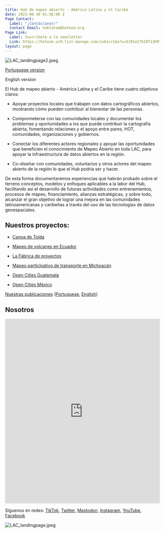 ```yaml
---
title: Hub de mapeo abierto - América Latina y el Caribe
date: 2023-06-30 01:56:00 Z
Page Contact:
  Label: "¡Contáctanos!"
  Contact Email: hublatam@hotosm.org
Page Link:
  Label: Suscríbete a la newsletter
  Link: https://hotosm.us9.list-manage.com/subscribe?u=5191e27b207136970f2a9ec1b&id=b7275458c5
layout: page
---
```


![LAC_landingpage2.jpeg](/uploads/LAC_landingpage2.jpeg)

[Portuguese version](https://www.hotosm.org/hub-de-mapeamento-aberto-america-latina-e-caribe)

English version

El Hub de mapeo abierto - América Latina y el Caribe tiene cuatro objetivos claros:

* Apoyar proyectos locales que trabajen con datos cartográficos abiertos, mostrando cómo pueden contribuir al bienestar de las personas.

* Comprometerse con las comunidades locales y documentar los problemas y oportunidades a los que puede contribuir la cartografía abierta, fomentando relaciones y el apoyo entre pares, HOT, comunidades, organizaciones y gobiernos.

* Conectar los diferentes actores regionales y apoyar las oportunidades que beneficien el conocimiento de Mapeo Abierto en toda LAC, para apoyar la infraestructura de datos abiertos en la región.

* Co-diseñar con comunidades, voluntarios y otros actores del mapeo abierto de la región lo que el Hub podría ser y hacer.

De esta forma documentaremos experiencias que habrán probado sobre el terreno conceptos, modelos y enfoques aplicables a la labor del Hub, facilitando así el desarrollo de futuras actividades como entrenamientos, procesos de mapeo, financiamiento, alianzas estratégicas, y sobre todo, alcanzar el gran objetivo de lograr una mejora en las comunidades latinoamericanas y caribeñas a través del uso de las tecnologías de datos geoespaciales.

## Nuestros proyectos:

* [Canoa de Tolda](https://www.hotosm.org/projects/canoa-de-tolda-0a2b5e/)

* [Mapeo de volcanes en Ecuador](https://www.hotosm.org/projects/mapeo-de-volcanes-en-ecuador/)

* [La Fábrica de proyectos](https://www.hotosm.org/projects/la-fabrica-de-proyectos/)

* [Mapeo participativo de transporte en Michoacán](https://www.hotosm.org/projects/mapeo-participativo-de-transporte-en-zitacuaro-michoacan/)

* [Open Cities Guatemala](https://www.hotosm.org/projects/opencities-guatemala-ES/)

* [Open Cities México](https://www.hotosm.org/projects/open-cities-mexico-dc7e44/)

[Nuestras publicaciones](https://www.hotosm.org/projects/publicaciones/) ([Portuguese](https://www.hotosm.org/projects/publicacoes/), [English](https://www.hotosm.org/projects/publications/))

## Nosotros

<iframe src="https://uploads.knightlab.com/storymapjs/e120c697c1124821d49174a85168e18d/equipo-alfa-del-hub-de-mapeo-abierto-de-america-latina/index.html" frameborder="0" width="100%" height="600"></iframe>

Síguenos en redes: [TikTok](https://www.tiktok.com/@mapeoabierto_la?lang=es), [Twitter](https://twitter.com/mapeoabierto_la), [Mastodon](https://mapstodon.space/@mapeoabierto_la), [Instagram](https://www.instagram.com/mapeoabierto_la/), [YouTube](https://www.youtube.com/channel/UCTH6Z_QODJ4NmmBmubS68VA), [Facebook](https://www.facebook.com/Mapeo-abierto-Am%C3%A9rica-Latina-102804808622456/)

![LAC_landingpage.jpeg](/uploads/LAC_landingpage.jpeg)